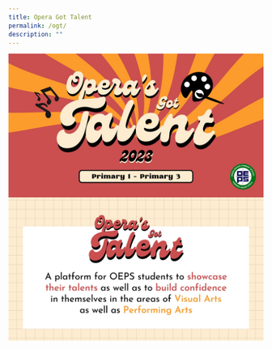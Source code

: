 ```yaml
---
title: Opera Got Talent
permalink: /ogt/
description: ""
---
```

   
<img src="/images/ogtogt_1.jpg" align="center"><br>
<img src="/images/ogtogt_2.jpg" align="center">